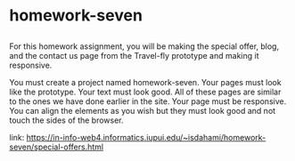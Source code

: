 # homework-seven

##

For this homework assignment, you will be making the special offer, blog, and the contact us page from the Travel-fly prototype and making it responsive.

You must create a project named homework-seven.
Your pages must look like the prototype. Your text must look good.
All of these pages are similar to the ones we have done earlier in the site.
Your page must be responsive.
You can align the elements as you wish but they must look good and not touch the sides of the browser.

link: https://in-info-web4.informatics.iupui.edu/~isdahami/homework-seven/special-offers.html
